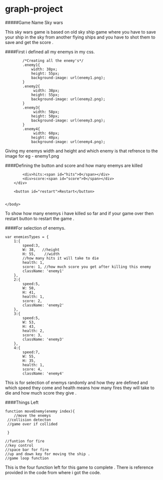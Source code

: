 # graph-project
#####Game Name Sky wars 

This sky wars game is based on old sky ship game where you have to save your ship in the sky from another flying ships and you have to shot them to save and get the score .

####First i defined all my enemys in my css.

 
            /*Creating all the enemy's*/
            .enemy1{
                width: 38px;
                height: 55px;
                background-image: url(enemy1.png);
            }
            .enemy2{
                 width: 38px;
                height: 55px;
                background-image: url(enemy2.png);
            }
            .enemy3{
                 width: 58px;
                height: 50px;
                background-image: url(enemy3.png);
            }
            .enemy4{
                 width: 60px;
                height: 40px;
                background-image: url(enemy4.png);

Giving my enemys width and height 
and which enemy is that refrence to the image for eg - enemy1.png

####Defining the button and score and how many enemys are killed 

 <body>
        <div id="control">
		<div class="info">
             
			<div>hits:<span id="hits">0</span></div>
			<div>score:<span id="score">0</span></div>
		</div>
          
		<button id="restart">Restart</button>

        
    </body>
    
   To show how many enemys i have killed so far and if your game over then restart button to restart the game .
   
   ####For selection of enemys.
   
   	var enemiesTypes = {
		1:{
			speed:3,
			W: 38,   //height
		    H: 55,    //width
            //how many hits it will take to die 
		    health: 1,
		    score: 1, //how much score you get after killing this enemy
		    className: 'enemy1'   
		},
		2:{
			speed:5,
			W: 50,
		    H: 41,
		    health: 1,
		    score: 2,
		    className: 'enemy2'
		},
		3:{
			speed:5,
			W: 53,
		    H: 43,
		    health: 2,
		    score: 3,
		    className: 'enemy3'
		},
		4:{
			speed:7,
			W: 55,
		    H: 35,
		    health: 1,
		    score: 4,
		    className: 'enemy4'

This is for selection of enemys randomly and how they are defined and which speed they come and health means how many fires they will take to die and how much score they give .

####Things Left 

	function moveEnemy(enemy index){
    	//move the enemys 
	 //collision detecton 
	 //game over if collided 
        
	 }
    
    //funtion for fire 
    //key control 
    //space bar for fire 
    //up and down key for moving the ship .
    //game loop function
    
This is the four function left for this game to complete .
There is reference provided in the code from where i got the code.



